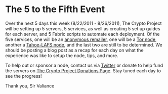 # The 5 to the Fifth Event

Over the next 5 days this week (8/22/2011 - 8/26/2011), The Crypto Project will be setting up 5 servers, 5 services, as well as creating 5 set up guides for each server, and 5 Fabric scripts to automate each deployment.  Of the five services, one will be an [anonymous remailer][5], one will be a [Tor node][1], another a [Tahoe-LAFS node][2], and the last two are still to be determined.  We should be posting a blog post as a recap for each day on what the experience was like to setup the node, tips, and more.  

To help out or sponsor a node, contact us via [Twitter][3] or donate to help fund the servers on [The Crypto Project Donations Page][4]. Stay tuned each day to see the progress!

Thank you,
Sir Valiance

   [1]: https://torproject.org
   [2]: http://tahoe-lafs.org
   [3]: https://twitter.com/cryptodotis
   [4]: https://crypto.is/interact/money/
   [5]: http://en.wikipedia.org/wiki/Anonymous_remailer
